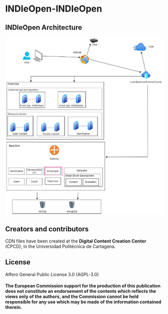 # INDIeOpen-INDIeOpen
## INDIeOpen Architecture

<img src="architecture-indieopen.jpg">

## Creators and contributors

CDN files have been created at the **Digital Content Creation Center** (CPCD), in the Universidad Politécnica de Cartagena.

## License

Affero General Public License 3.0 (AGPL-3.0)

#### The European Commission support for the production of this publication does not constitute an endorsement of the contents which reflects the views only of the authors, and the Commission cannot be held responsible for any use which may be made of the information contained therein.
